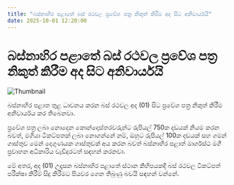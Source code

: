 ```yaml
---
title: "බස්නාහිර පළාතේ බස් රථවල ප්‍රවේශ පත්‍ර නිකුත් කිරීම අද සිට අනිවාර්යයි"
date: 2025-10-01 12:20:00
---
```


# බස්නාහිර පළාතේ බස් රථවල ප්‍රවේශ පත්‍ර නිකුත් කිරීම අද සිට අනිවාර්යයි

![Thumbnail](https://helakuru.sgp1.cdn.digitaloceanspaces.com/esana/images/lib/bus-ticket.jpg)

බස්නාහිර පළාත තුළ ධාවනය කරන බස් රථවල අද (01) සිට ප්‍රවේශ පත්‍ර නිකුත් කිරීම අනිවාර්යය කර තිබෙනවා.

ප්‍රවේශ පත්‍ර ලබා නොදෙන කොන්දොස්තරවරුන්ට රුපියල් 750ක දඩයක් නියම කරන බවත්, මගියා ටිකට්පතක් ලබා නොගන්නේ නම්, ඔහුට රුපියල් 100ක දඩයක් සහ ගමන් ගාස්තුව මෙන් දෙගුණයක ගාස්තුවක් අය කරන බවත් බස්නාහිර පළාත් මාර්ගස්ථ මගී ප්‍රවාහන අධිකාරිය වැඩිදුරටත් සඳහන් කරනවා.

මේ අතර, අද (01) උදෑසන බස්නාහිර පළාතේ ස්ථාන කිහිපයකදී බස් රථවල ටිකට්පත් පරීක්ෂා කිරීම් සිදු කිරීමට පියවර ගෙන තිබුණු බවයි සඳහන් වන්නේ.

